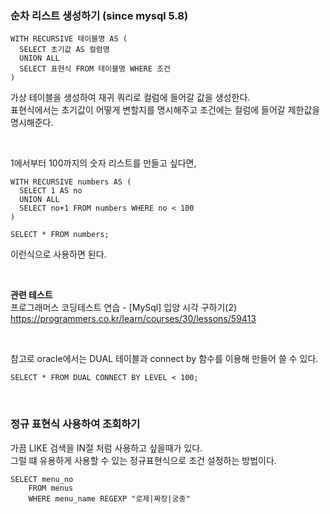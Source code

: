 
### 순차 리스트 생성하기 (since mysql 5.8)

```mysql
WITH RECURSIVE 테이블명 AS (
  SELECT 초기값 AS 컬럼명
  UNION ALL
  SELECT 표현식 FROM 테이블명 WHERE 조건
)
```
가상 테이블을 생성하여 재귀 쿼리로 컬럼에 들어갈 값을 생성한다. <br>
표현식에서는 초기값이 어떻게 변할지를 명시해주고 조건에는 컬럼에 들어갈 제한값을 명시해준다. 

<br>

1에서부터 100까지의 숫자 리스트를 만들고 싶다면, 
```mysql
WITH RECURSIVE numbers AS (
  SELECT 1 AS no
  UNION ALL
  SELECT no+1 FROM numbers WHERE no < 100
)

SELECT * FROM numbers;
```
이런식으로 사용하면 된다. 


<br>

**관련 테스트** <br>
프로그래머스 코딩테스트 연습 - [MySql] 입양 시각 구하기(2) <br>
https://programmers.co.kr/learn/courses/30/lessons/59413

<br>

참고로 oracle에서는 DUAL 테이블과 connect by 함수를 이용해 만들어 쓸 수 있다.
```oracle
SELECT * FROM DUAL CONNECT BY LEVEL < 100;
```

<br>

### 정규 표현식 사용하여 조회하기

가끔 LIKE 검색을 IN절 처럼 사용하고 싶을때가 있다. <br>
그럴 떄 유용하게 사용할 수 있는 정규표현식으로 조건 설정하는 방법이다. 

```mysql
SELECT menu_no
    FROM menus
    WHERE menu_name REGEXP "로제|짜장|궁중"
```

